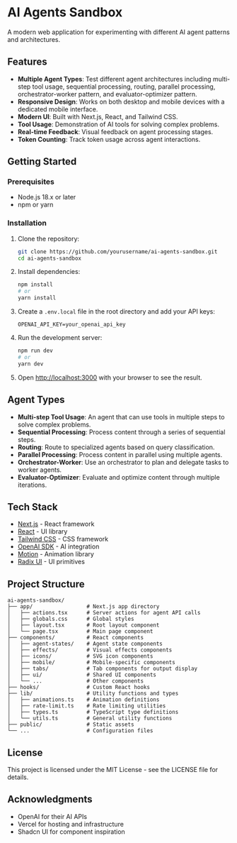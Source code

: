 # AI Agents Sandbox

A modern web application for experimenting with different AI agent patterns and architectures.

## Features

- **Multiple Agent Types**: Test different agent architectures including multi-step tool usage, sequential processing, routing, parallel processing, orchestrator-worker pattern, and evaluator-optimizer pattern.
- **Responsive Design**: Works on both desktop and mobile devices with a dedicated mobile interface.
- **Modern UI**: Built with Next.js, React, and Tailwind CSS.
- **Tool Usage**: Demonstration of AI tools for solving complex problems.
- **Real-time Feedback**: Visual feedback on agent processing stages.
- **Token Counting**: Track token usage across agent interactions.

## Getting Started

### Prerequisites

- Node.js 18.x or later
- npm or yarn

### Installation

1. Clone the repository:
   ```bash
   git clone https://github.com/yourusername/ai-agents-sandbox.git
   cd ai-agents-sandbox
   ```

2. Install dependencies:
   ```bash
   npm install
   # or
   yarn install
   ```

3. Create a `.env.local` file in the root directory and add your API keys:
   ```
   OPENAI_API_KEY=your_openai_api_key
   ```

4. Run the development server:
   ```bash
   npm run dev
   # or
   yarn dev
   ```

5. Open [http://localhost:3000](http://localhost:3000) with your browser to see the result.

## Agent Types

- **Multi-step Tool Usage**: An agent that can use tools in multiple steps to solve complex problems.
- **Sequential Processing**: Process content through a series of sequential steps.
- **Routing**: Route to specialized agents based on query classification.
- **Parallel Processing**: Process content in parallel using multiple agents.
- **Orchestrator-Worker**: Use an orchestrator to plan and delegate tasks to worker agents.
- **Evaluator-Optimizer**: Evaluate and optimize content through multiple iterations.

## Tech Stack

- [Next.js](https://nextjs.org/) - React framework
- [React](https://reactjs.org/) - UI library
- [Tailwind CSS](https://tailwindcss.com/) - CSS framework
- [OpenAI SDK](https://www.npmjs.com/package/openai) - AI integration
- [Motion](https://motion.dev/) - Animation library
- [Radix UI](https://www.radix-ui.com/) - UI primitives

## Project Structure

```
ai-agents-sandbox/
├── app/                 # Next.js app directory
│   ├── actions.tsx      # Server actions for agent API calls
│   ├── globals.css      # Global styles
│   ├── layout.tsx       # Root layout component
│   └── page.tsx         # Main page component
├── components/          # React components
│   ├── agent-states/    # Agent state components
│   ├── effects/         # Visual effects components
│   ├── icons/           # SVG icon components
│   ├── mobile/          # Mobile-specific components
│   ├── tabs/            # Tab components for output display
│   ├── ui/              # Shared UI components
│   └── ...              # Other components
├── hooks/               # Custom React hooks
├── lib/                 # Utility functions and types
│   ├── animations.ts    # Animation definitions
│   ├── rate-limit.ts    # Rate limiting utilities
│   ├── types.ts         # TypeScript type definitions
│   └── utils.ts         # General utility functions
├── public/              # Static assets
└── ...                  # Configuration files
```

## License

This project is licensed under the MIT License - see the LICENSE file for details.

## Acknowledgments

- OpenAI for their AI APIs
- Vercel for hosting and infrastructure
- Shadcn UI for component inspiration
